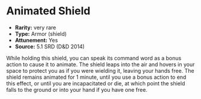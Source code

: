 
# Animated Shield

* **Rarity:** very rare
* **Type:** Armor (shield)
* **Attunement:** Yes
* **Source:** 5.1 SRD (D&D 2014)


While holding this shield, you can speak its command word as a bonus action to cause it to animate. The shield leaps into the air and hovers in your space to protect you as if you were wielding it, leaving your hands free. The shield remains animated for 1 minute, until you use a bonus action to end this effect, or until you are incapacitated or die, at which point the shield falls to the ground or into your hand if you have one free.
